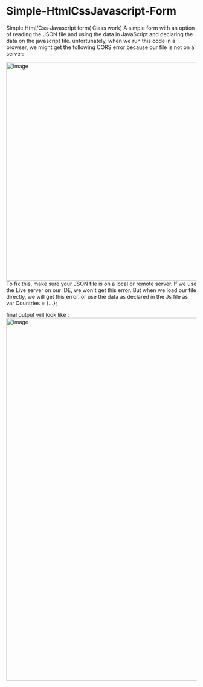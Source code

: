 # Simple-HtmlCssJavascript-Form
Simple Html/Css-Javascript form( Class work)
A simple form with an option of reading the JSON file and using the data in JavaScript and declaring the data on the javascript file.
unfortunately, when we run this code in a browser, we might get the following CORS error because our file is not on a server:

<img width="578" alt="image" src="https://user-images.githubusercontent.com/107466930/193072792-9fcd4a78-8c5d-426b-8f19-06f0000b99fc.png">
To fix this, make sure your JSON file is on a local or remote server. If we use the Live server on our IDE, we won't get this error. But when we load our file directly, we will get this error.
or use the data as declared in the Js file as var Countries = {...};

final output will look like :
<img width="960" alt="image" src="https://user-images.githubusercontent.com/107466930/193074009-443c2650-6d0d-4cdc-bdec-4626c5ff577b.png">

